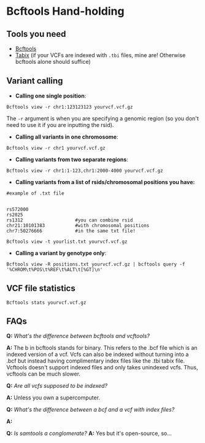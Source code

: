 # Bcftools Hand-holding  

## Tools you need
- [Bcftools](https://samtools.github.io/bcftools/)
- [Tabix](http://www.htslib.org/doc/tabix.html) (if your VCFs are indexed with `.tbi` files, mine are! Otherwise bcftools alone should suffice)

## Variant calling

- **Calling one single position**: 
```
Bcftools view -r chr1:123123123 yourvcf.vcf.gz
```

The `-r` argument is when you are specifying a genomic region (so you don't need to use it if you are inputting the rsid). 

- **Calling all variants in one chromosome**:

```
Bcftools view -r chr1 yourvcf.vcf.gz
```

- **Calling variants from two separate regions**: 
```
Bcftools view -r chr1:1-123,chr1:2000-4000 yourvcf.vcf.gz
```

- **Calling variants from a list of rsids/chromosomal positions you have:**
```
#example of .txt file


rs572000
rs2025
rs1312                   #you can combine rsid
chr21:10101383           #with chromosomal positions
chr7:50276666            #in the same txt file!
```
```
Bcftools view -t yourlist.txt yourvcf.vcf.gz
```

- **Calling a variant by genotype only**: 

```
Bcftools view -R positions.txt yourvcf.vcf.gz | bcftools query -f '%CHROM\t%POS\t%REF\t%ALT\t[%GT]\n'
```


## VCF file statistics 

```
Bcftools stats yourvcf.vcf.gz
```


## FAQs 

**Q:** _What's the difference between bcftools and vcftools?_

**A:** The b in bcftools stands for binary. This refers to the .bcf file which is an indexed version of a vcf. Vcfs can also be indexed without turning into a .bcf but instead having complimentary index files like the .tbi tabix file. Vcftools doesn't support indexed files and only takes unindexed vcfs. Thus, vcftools can be much slower.


**Q:** _Are all vcfs supposed to be indexed?_

**A:** Unless you own a supercomputer.


**Q:** _What's the difference between a bcf and a vcf with index files?_

**A:** 


**Q:** _Is samtools a conglomerate?_
**A:** Yes but it's open-source, so...

